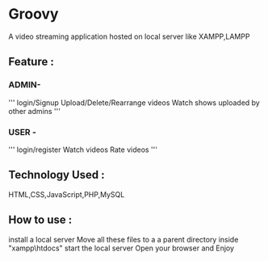 # Groovy
A video streaming application hosted on local server like XAMPP,LAMPP
## Feature :
### ADMIN-
'''
  login/Signup
  Upload/Delete/Rearrange videos
  Watch shows uploaded by other admins
 '''
### USER -
'''
  login/register
  Watch videos
  Rate videos
'''
## Technology Used :
  HTML,CSS,JavaScript,PHP,MySQL
## How to use : 
  install a local server
  Move all these files to a a parent directory inside "xampp\htdocs\"
  start the local server
  Open your browser and Enjoy
